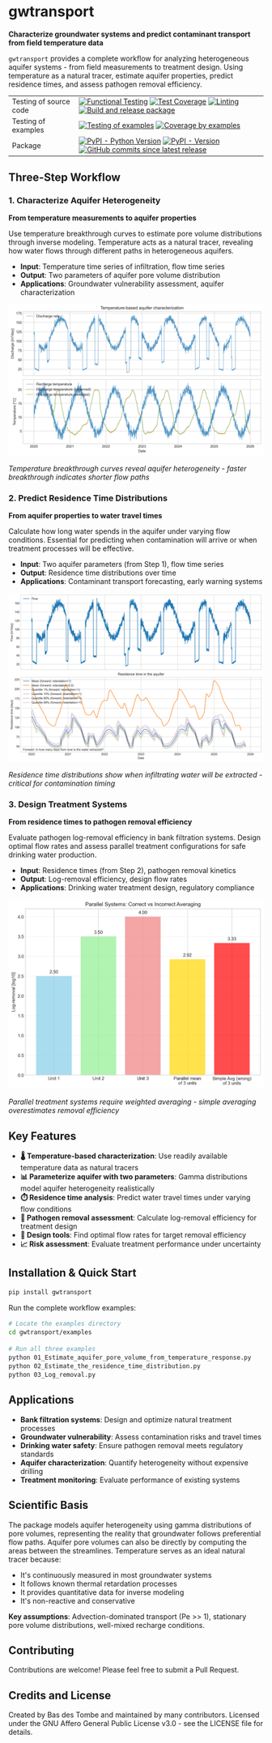 # gwtransport

**Characterize groundwater systems and predict contaminant transport from field temperature data**

`gwtransport` provides a complete workflow for analyzing heterogeneous aquifer systems - from field measurements to treatment design. Using temperature as a natural tracer, estimate aquifer properties, predict residence times, and assess pathogen removal efficiency.

|                        |                                                                                                                                                                                                                                                                                                                                                                                                                                                                                                                                                                                                                                                                                                                                                              |
| ---------------------- | ------------------------------------------------------------------------------------------------------------------------------------------------------------------------------------------------------------------------------------------------------------------------------------------------------------------------------------------------------------------------------------------------------------------------------------------------------------------------------------------------------------------------------------------------------------------------------------------------------------------------------------------------------------------------------------------------------------------------------------------------------------ |
| Testing of source code | [![Functional Testing](https://github.com/gwtransport/gwtransport/actions/workflows/functional_testing.yml/badge.svg?branch=main)](https://github.com/gwtransport/gwtransport/actions/workflows/functional_testing.yml) [![Test Coverage](https://gwtransport.github.io/gwtransport/coverage-badge.svg)](https://gwtransport.github.io/gwtransport/htmlcov/) [![Linting](https://github.com/gwtransport/gwtransport/actions/workflows/linting.yml/badge.svg?branch=main)](https://github.com/gwtransport/gwtransport/actions/workflows/linting.yml) [![Build and release package](https://github.com/gwtransport/gwtransport/actions/workflows/release.yml/badge.svg?branch=main)](https://github.com/gwtransport/gwtransport/actions/workflows/release.yml) |
| Testing of examples    | [![Testing of examples](https://github.com/gwtransport/gwtransport/actions/workflows/examples_testing.yml/badge.svg?branch=main)](https://github.com/gwtransport/gwtransport/actions/workflows/examples_testing.yml) [![Coverage by examples](https://gwtransport.github.io/gwtransport/coverage_examples-badge.svg)](https://gwtransport.github.io/gwtransport/htmlcov_examples/)                                                                                                                                                                                                                                                                                                                                                                           |
| Package                | [![PyPI - Python Version](https://img.shields.io/pypi/pyversions/gwtransport.svg?logo=python&label=Python&logoColor=gold)](https://pypi.org/project/gwtransport/) [![PyPI - Version](https://img.shields.io/pypi/v/gwtransport.svg?logo=pypi&label=PyPI&logoColor=gold)](https://pypi.org/project/gwtransport/) [![GitHub commits since latest release](https://img.shields.io/github/commits-since/gwtransport/gwtransport/latest?logo=github&logoColor=lightgrey)](https://github.com/gwtransport/gwtransport/compare/)                                                                                                                                                                                                                                    |

## Three-Step Workflow

### 1. Characterize Aquifer Heterogeneity

**From temperature measurements to aquifer properties**

Use temperature breakthrough curves to estimate pore volume distributions through inverse modeling. Temperature acts as a natural tracer, revealing how water flows through different paths in heterogeneous aquifers.

- **Input**: Temperature time series of infiltration, flow time series
- **Output**: Two parameters of aquifer pore volume distribution
- **Applications**: Groundwater vulnerability assessment, aquifer characterization

![Temperature Response Analysis](examples/01_Temperature_response.png)

_Temperature breakthrough curves reveal aquifer heterogeneity - faster breakthrough indicates shorter flow paths_

### 2. Predict Residence Time Distributions

**From aquifer properties to water travel times**

Calculate how long water spends in the aquifer under varying flow conditions. Essential for predicting when contamination will arrive or when treatment processes will be effective.

- **Input**: Two aquifer parameters (from Step 1), flow time series
- **Output**: Residence time distributions over time
- **Applications**: Contaminant transport forecasting, early warning systems

![Residence Time Analysis](examples/02_Forward_residence_time.png)

_Residence time distributions show when infiltrating water will be extracted - critical for contamination timing_

### 3. Design Treatment Systems

**From residence times to pathogen removal efficiency**

Evaluate pathogen log-removal efficiency in bank filtration systems. Design optimal flow rates and assess parallel treatment configurations for safe drinking water production.

- **Input**: Residence times (from Step 2), pathogen removal kinetics
- **Output**: Log-removal efficiency, design flow rates
- **Applications**: Drinking water treatment design, regulatory compliance

![Log-Removal Analysis](examples/03_log_removal_analysis.png)

_Parallel treatment systems require weighted averaging - simple averaging overestimates removal efficiency_

## Key Features

- **🌡️ Temperature-based characterization**: Use readily available temperature data as natural tracers
- **📊 Parameterize aquifer with two parameters**: Gamma distributions model aquifer heterogeneity realistically
- **⏱️ Residence time analysis**: Predict water travel times under varying flow conditions
- **🦠 Pathogen removal assessment**: Calculate log-removal efficiency for treatment design
- **🔧 Design tools**: Find optimal flow rates for target removal efficiency
- **📈 Risk assessment**: Evaluate treatment performance under uncertainty

## Installation & Quick Start

```bash
pip install gwtransport
```

Run the complete workflow examples:

```bash
# Locate the examples directory
cd gwtransport/examples

# Run all three examples
python 01_Estimate_aquifer_pore_volume_from_temperature_response.py
python 02_Estimate_the_residence_time_distribution.py
python 03_Log_removal.py
```

## Applications

- **Bank filtration systems**: Design and optimize natural treatment processes
- **Groundwater vulnerability**: Assess contamination risks and travel times
- **Drinking water safety**: Ensure pathogen removal meets regulatory standards
- **Aquifer characterization**: Quantify heterogeneity without expensive drilling
- **Treatment monitoring**: Evaluate performance of existing systems

## Scientific Basis

The package models aquifer heterogeneity using gamma distributions of pore volumes, representing the reality that groundwater follows preferential flow paths. Aquifer pore volumes can also be directly by computing the areas between the streamlines. Temperature serves as an ideal natural tracer because:

- It's continuously measured in most groundwater systems
- It follows known thermal retardation processes
- It provides quantitative data for inverse modeling
- It's non-reactive and conservative

**Key assumptions**: Advection-dominated transport (Pe >> 1), stationary pore volume distributions, well-mixed recharge conditions.

## Contributing

Contributions are welcome! Please feel free to submit a Pull Request.

## Credits and License

Created by Bas des Tombe and maintained by many contributors. Licensed under the GNU Affero General Public License v3.0 - see the LICENSE file for details.
